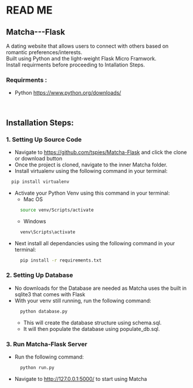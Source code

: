 # READ ME

## Matcha---Flask
A dating website that allows users to connect with others based on romantic preferences/interests.<br>
Built using Python and the light-weight Flask Micro Framwork.<br>
Install requirments before proceeding to Intallation Steps.

### Requirments :
- Python https://www.python.org/downloads/<br>
<br>

## Installation Steps:

### 1. Setting Up Source Code
  - Navigate to https://github.com/tspies/Matcha-Flask and click the clone or download button
  - Once the project is cloned, navigate to the inner Matcha folder.
  - Install virtualenv using the following command in your terminal:
  ```bash
    pip install virtualenv
  ```
  - Activate your Python Venv using this command in your terminal:
    - Mac OS
    ```bash
      source venv/Scripts/activate
    ```
    - Windows
    ```bash
      venv\Scripts\activate
    ```
  - Next install all dependancies using the following command in your terminal:
    ```bash
      pip install -r requirements.txt
    ```
### 2. Setting Up Database
  - No downloads for the Database are needed as Matcha uses the built in sqlite3 that comes with Flask<br>
  - With your venv still running, run the following command:
    ```bash
      python database.py
    ```
    - This will create the database structure using schema.sql.
    - It will then populate the database using populate_db.sql.
    
### 3. Run Matcha-Flask Server
  - Run the following command:
    ```bash
      python run.py
    ```
  - Navigate to http://127.0.0.1:5000/ to start using Matcha


